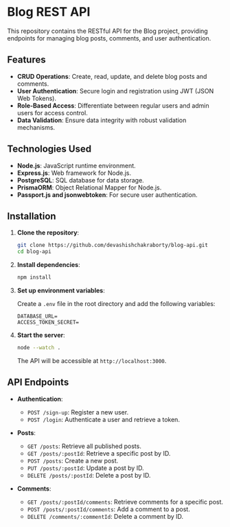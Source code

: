 # Blog REST API

This repository contains the RESTful API for the Blog project, providing endpoints for managing blog posts, comments, and user authentication.

## Features

- **CRUD Operations**: Create, read, update, and delete blog posts and comments.
- **User Authentication**: Secure login and registration using JWT (JSON Web Tokens).
- **Role-Based Access**: Differentiate between regular users and admin users for access control.
- **Data Validation**: Ensure data integrity with robust validation mechanisms.

## Technologies Used

- **Node.js**: JavaScript runtime environment.
- **Express.js**: Web framework for Node.js.
- **PostgreSQL**: SQL database for data storage.
- **PrismaORM**: Object Relational Mapper for Node.js.
- **Passport.js and jsonwebtoken**: For secure user authentication.

## Installation

1. **Clone the repository**:

   ```bash
   git clone https://github.com/devashishchakraborty/blog-api.git
   cd blog-api
   ```

2. **Install dependencies**:

   ```bash
   npm install
   ```

3. **Set up environment variables**:

   Create a `.env` file in the root directory and add the following variables:

   ```env
   DATABASE_URL=
   ACCESS_TOKEN_SECRET=
   ```

4. **Start the server**:

   ```bash
   node --watch .
   ```

   The API will be accessible at `http://localhost:3000`.

## API Endpoints

- **Authentication**:

  - `POST /sign-up`: Register a new user.
  - `POST /login`: Authenticate a user and retrieve a token.

- **Posts**:

  - `GET /posts`: Retrieve all published posts.
  - `GET /posts/:postId`: Retrieve a specific post by ID.
  - `POST /posts`: Create a new post.
  - `PUT /posts/:postId`: Update a post by ID.
  - `DELETE /posts/:postId`: Delete a post by ID.

- **Comments**:
  - `GET /posts/:postId/comments`: Retrieve comments for a specific post.
  - `POST /posts/:postId/comments`: Add a comment to a post.
  - `DELETE /comments/:commentId`: Delete a comment by ID.
